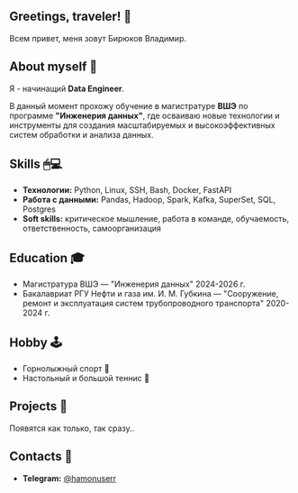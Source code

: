 ## Greetings, traveler! 👋
Всем привет, меня зовут Бирюков Владимир.

## About myself 📜
Я - начинащий **Data Engineer**. 

В данный момент прохожу обучение в магистратуре **ВШЭ** по программе **"Инженерия данных"**, где осваиваю новые технологии и инструменты для создания масштабируемых и высокоэффективных систем обработки и анализа данных.

## Skills 🖱💻
- **Технологии:** Python, Linux, SSH, Bash, Docker, FastAPI
- **Работа с данными:** Pandas, Hadoop, Spark, Kafka, SuperSet, SQL, Postgres
- **Soft skills:** критическое мышление, работа в команде, обучаемость, ответственность, самоорганизация

## Education 🎓
- Магистратура ВШЭ — "Инженерия данных" 2024-2026 г.
- Бакалавриат РГУ Нефти и газа им. И. М. Губкина — "Сооружение, ремонт и эксплуатация систем трубопроводного транспорта" 2020-2024 г.

## Hobby 🕹
- Горнолыжный спорт 🎿
- Настольный и большой теннис 🎾

## Projects 👾
Появятся как только, так сразу..

## Contacts 📱
- **Telegram:** [@hamonuserr](https://t.me/hamonuserr)
